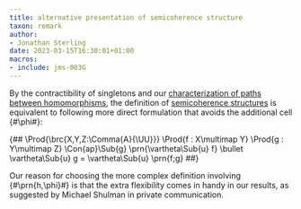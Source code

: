```yaml
---
title: alternative presentation of semicoherence structure
taxon: remark
author:
- Jonathan Sterling
date: 2023-03-15T16:30:01+01:00
macros:
- include: jms-003G
---
```



By the contractibility of singletons and our [characterization of paths between homomorphisms](jms-003Y), the definition of [semicoherence structures](jms-003W) is equivalent to following more direct formulation that avoids the additional cell {#\phi#}:

{##
  \Prod{\brc{X,Y,Z:\Comma{A}{\UU}}}
  \Prod{f : X\multimap Y}
  \Prod{g : Y\multimap Z}
  \Con{ap}\Sub{g} \prn{\vartheta\Sub{u} f} \bullet \vartheta\Sub{u} g 
  = \vartheta\Sub{u} \prn{f;g}
##}

Our reason for choosing the more complex definition involving {#\prn{h,\phi}#} is that the extra flexibility comes in handy in our results, as suggested by Michael Shulman in private communication.
